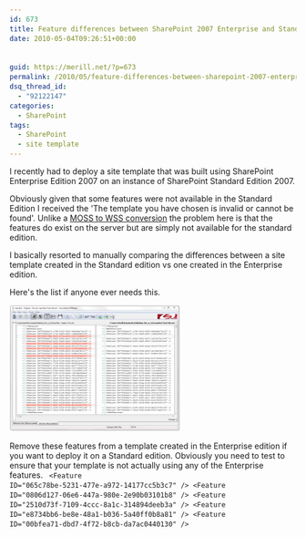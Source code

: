 ```yaml
---
id: 673
title: Feature differences between SharePoint 2007 Enterprise and Standard for a Publishing Portal
date: 2010-05-04T09:26:51+00:00


guid: https://merill.net/?p=673
permalink: /2010/05/feature-differences-between-sharepoint-2007-enterprise-and-standard-for-a-publishing-portal/
dsq_thread_id:
  - "92122147"
categories:
  - SharePoint
tags:
  - SharePoint
  - site template
---
```

I recently had to deploy a site template that was built using SharePoint Enterprise Edition 2007 on an instance of SharePoint Standard Edition 2007.

Obviously given that some features were not available in the Standard Edition I received the 'The template you have chosen is invalid or cannot be found'. Unlike a <a href="http://www.sharepointconfig.com/2007/05/moss-site-templates-not-compatible-with-wss/">MOSS to WSS conversion</a> the problem here is that the features do exist on the server but are simply not available for the standard edition.

I basically resorted to manually comparing the differences between a site template created in the Standard edition vs one created in the Enterprise edition.

Here's the list if anyone ever needs this.

<a href="https://merill.net/wp-content/uploads/2010/05/Publishing-Features-Standard-vs-Enterpise.png"><img class="alignnone size-medium wp-image-674" title="Publishing-Features-Standard-vs-Enterpise" src="/wp-content/uploads/2010/05/Publishing-Features-Standard-vs-Enterpise-300x222.png" alt="" width="300" height="222" /></a>

Remove these features from a template created in the Enterprise edition if you want to deploy it on a Standard edition. Obviously you need to test to ensure that your template is not actually using any of the Enterprise features.
<code>
&lt;Feature ID="065c78be-5231-477e-a972-14177cc5b3c7" /&gt;
&lt;Feature ID="0806d127-06e6-447a-980e-2e90b03101b8" /&gt;
&lt;Feature ID="2510d73f-7109-4ccc-8a1c-314894deeb3a" /&gt;
&lt;Feature ID="e8734bb6-be8e-48a1-b036-5a40ff0b8a81" /&gt;
&lt;Feature ID="00bfea71-dbd7-4f72-b8cb-da7ac0440130" /&gt;
</code>